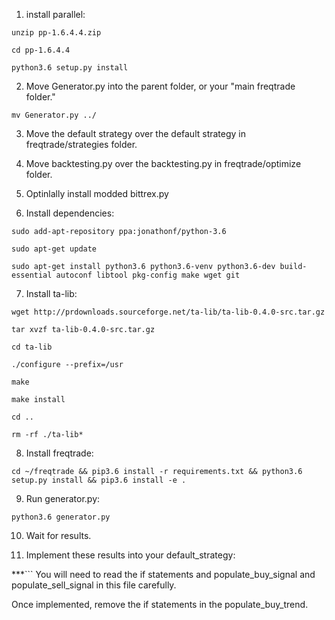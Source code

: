 1. install parallel:

```unzip pp-1.6.4.4.zip```

```cd pp-1.6.4.4```

```python3.6 setup.py install```

2. Move Generator.py into the parent folder, or your "main freqtrade folder."

```mv Generator.py ../```

3. Move the default strategy over the default strategy in freqtrade/strategies folder.

4. Move backtesting.py over the backtesting.py in freqtrade/optimize folder.

5. Optinlally install modded bittrex.py

6. Install dependencies:

```
sudo add-apt-repository ppa:jonathonf/python-3.6

sudo apt-get update

sudo apt-get install python3.6 python3.6-venv python3.6-dev build-essential autoconf libtool pkg-config make wget git

```


7. Install ta-lib:

```
wget http://prdownloads.sourceforge.net/ta-lib/ta-lib-0.4.0-src.tar.gz

tar xvzf ta-lib-0.4.0-src.tar.gz

cd ta-lib

./configure --prefix=/usr

make

make install

cd ..

rm -rf ./ta-lib*

```

8. Install freqtrade:

```
cd ~/freqtrade && pip3.6 install -r requirements.txt && python3.6 setup.py install && pip3.6 install -e .
```

9. Run generator.py:

```python3.6 generator.py```

10. Wait for results.

11. Implement these results into your default_strategy:

***```
You will need to read the if statements and populate_buy_signal and populate_sell_signal in this file carefully.

Once implemented, remove the if statements in the populate_buy_trend.

```***

